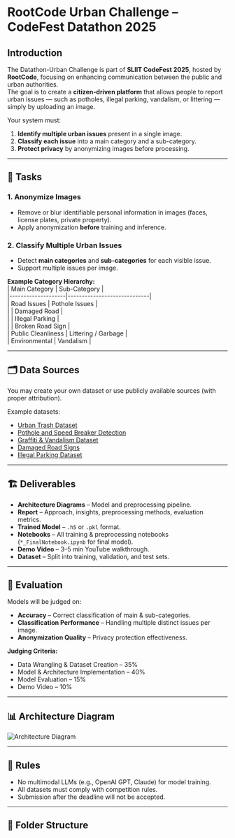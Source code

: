 # RootCode Urban Challenge – CodeFest Datathon 2025  

##  Introduction  
The Datathon-Urban Challenge is part of **SLIIT CodeFest  2025**, hosted by **RootCode**, focusing on enhancing communication between the public and urban authorities.  
The goal is to create a **citizen-driven platform** that allows people to report urban issues — such as potholes, illegal parking, vandalism, or littering — simply by uploading an image.  

Your system must:  
1. **Identify multiple urban issues** present in a single image.  
2. **Classify each issue** into a main category and a sub-category.  
3. **Protect privacy** by anonymizing images before processing.  

---

## 🎯 Tasks  
### 1. Anonymize Images  
- Remove or blur identifiable personal information in images (faces, license plates, private property).  
- Apply anonymization **before** training and inference.  

### 2. Classify Multiple Urban Issues  
- Detect **main categories** and **sub-categories** for each visible issue.  
- Support multiple issues per image.  

**Example Category Hierarchy:**  
| Main Category       | Sub-Category                |  
|--------------------|-----------------------------|  
| Road Issues        | Pothole Issues               |  
|                    | Damaged Road                 |  
|                    | Illegal Parking              |  
|                    | Broken Road Sign             |  
| Public Cleanliness | Littering / Garbage          |  
| Environmental      | Vandalism                    |  

---

## 🗂 Data Sources  
You may create your own dataset or use publicly available sources (with proper attribution).  

Example datasets:  
- [Urban Trash Dataset](https://www.kaggle.com/datasets/dataclusterlabs/domestic-trash-garbage-dataset)  
- [Pothole and Speed Breaker Detection](https://universe.roboflow.com/navrachana-university-nydun/pothole-and-speed-breaker-detect)  
- [Graffiti & Vandalism Dataset](https://universe.roboflow.com/hruts-workspace/graffiti-l6az9)  
- [Damaged Road Signs](https://universe.roboflow.com/jayke-boghean-2pxtg/damaged-signs-multi-label)  
- [Illegal Parking Dataset](https://universe.roboflow.com/parking-amu50/illegal-parking)  

---

## 🏗 Deliverables  
- **Architecture Diagrams** – Model and preprocessing pipeline.  
- **Report** – Approach, insights, preprocessing methods, evaluation metrics.  
- **Trained Model** – `.h5` or `.pkl` format.  
- **Notebooks** – All training & preprocessing notebooks (`*_FinalNotebook.ipynb` for final model).  
- **Demo Video** – 3–5 min YouTube walkthrough.  
- **Dataset** – Split into training, validation, and test sets.  

---

## 🧮 Evaluation  
Models will be judged on:  
- **Accuracy** – Correct classification of main & sub-categories.  
- **Classification Performance** – Handling multiple distinct issues per image.  
- **Anonymization Quality** – Privacy protection effectiveness.  

**Judging Criteria:**  
- Data Wrangling & Dataset Creation – 35%  
- Model & Architecture Implementation – 40%  
- Model Evaluation – 15%  
- Demo Video – 10%  

---

## 📊 Architecture Diagram  
![Architecture Diagram](UrbanChallenge/architecture.png)  

---

## 📜 Rules  
- No multimodal LLMs (e.g., OpenAI GPT, Claude) for model training.  
- All datasets must comply with competition rules.  
- Submission after the deadline will not be accepted.  

---

## 📂 Folder Structure  
